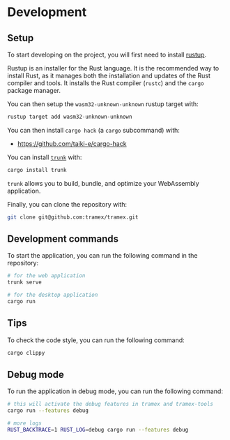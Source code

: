 # Development

## Setup

To start developing on the project, you will first need to install [rustup](https://rustup.rs/).

Rustup is an installer for the Rust language. It is the recommended way to install Rust, as it manages both the installation and updates of the Rust compiler and tools. It installs the Rust compiler (`rustc`) and the `cargo` package manager.

You can then setup the `wasm32-unknown-unknown` rustup target with:

```bash
rustup target add wasm32-unknown-unknown
```

You can then install `cargo hack` (a `cargo` subcommand) with:

- <https://github.com/taiki-e/cargo-hack>

You can install [`trunk`](https://trunkrs.dev/) with:

```bash
cargo install trunk
```

`trunk` allows you to build, bundle, and optimize your WebAssembly application.

Finally, you can clone the repository with:

```bash
git clone git@github.com:tramex/tramex.git
```

## Development commands

To start the application, you can run the following command in the repository:

```bash
# for the web application
trunk serve

# for the desktop application
cargo run
```

## Tips

To check the code style, you can run the following command:

```bash
cargo clippy
```

## Debug mode

To run the application in debug mode, you can run the following command:

```bash
# this will activate the debug features in tramex and tramex-tools
cargo run --features debug

# more logs
RUST_BACKTRACE=1 RUST_LOG=debug cargo run --features debug
```
